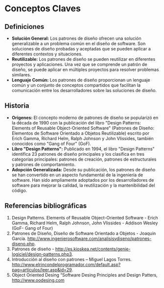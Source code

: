 # Conceptos Claves 

## Definiciones

- **Solución General:** Los patrones de diseño ofrecen una solución generalizable a un problema común en el diseño de software. Son soluciones de diseño probadas y aceptadas que se pueden aplicar a diferentes contextos y situaciones.
- **Reutilizable:** Los patrones de diseño se pueden reutilizar en diferentes proyectos y aplicaciones. Una vez que se comprende un patrón de diseño, se puede aplicar en múltiples proyectos para resolver problemas similares.
- **Lenguaje Común:** Los patrones de diseño proporcionan un lenguaje común y un conjunto de conceptos compartidos que facilitan la comunicación entre los desarrolladores sobre las soluciones de diseño.

## Historia

- **Orígenes:** El concepto moderno de patrones de diseño se popularizó en la década de 1990 con la publicación del libro "Design Patterns: Elements of Reusable Object-Oriented Software" (Patrones de Diseño: Elementos de Software Orientado a Objetos Reutilizable) escrito por Erich Gamma, Richard Helm, Ralph Johnson y John Vlissides, también conocidos como "Gang of Four" (GoF).
- **Libro "Design Patterns":** Publicado en 1994, el libro "Design Patterns" identifica 23 patrones de diseño principales y los clasifica en tres categorías principales: patrones de creación, patrones de estructurales y patrones de comportamiento.
- **Adopción Generalizada:** Desde su publicación, los patrones de diseño se han convertido en un aspecto fundamental de la ingeniería de software. Han sido ampliamente adoptados por los desarrolladores de software para mejorar la calidad, la reutilización y la mantenibilidad del código.



## Referencias bibliográficas
1. Design Patterns. Elements of Reusable Object-Oriented Software - Erich Gamma, Richard Helm, Ralph Johnson, John Vlissides - Addison Wesley (GoF- Gang of Four)
2. Patrones de Diseño, Diseño de Software Orientado a Objetos - Joaquin Garcia. http://www.ingenierosoftware.com/analisisydiseno/patrones-diseno.php.
3. Patrones de diseño -  http://es.kioskea.net/contents/genie-logiciel/design-patterns.php3.
4. Introducción al diseño con patrones – Miguel Lagos Torres. http://www.elrincondelprogramador.com/default.asp?pag=articulos/leer.asp&id=29.
5. Object Oriented Desing “Software Desing Principles and Design Patters, http://www.oodesing.com
